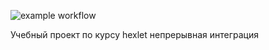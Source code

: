 ![example workflow](https://github.com/github/docs/actions/workflows/hello-world.yml/badge.svg)

Учебный проект по курсу hexlet непрерывная интеграция

